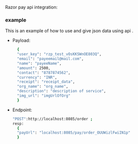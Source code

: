 Razor pay api integration:


### example

This is an example of how to use and give json data using api .
* Payload:
  ```sh
    {
    "user_key": "rzp_test_vOsKKSWnOE803Q",
    "email": "payeemail@mail.com",
    "name": "payeeName",
    "amount": 2500,
    "contact": "8787874562",
    "currency": "INR",
    "receipt": "receipt_data",
    "org_name": "org_name",
    "description": "description of service",
    "img_url": "imgUrlOfOrg"
    }
  
  ```

* Endpoint:
  ```sh
  "POST":http://localhost:8085/order ; 
  resp: 
    {
    "payUrl": "localhost:8085/pay/order_OUUWizlFwiIN1p"
    }
  
  ```
